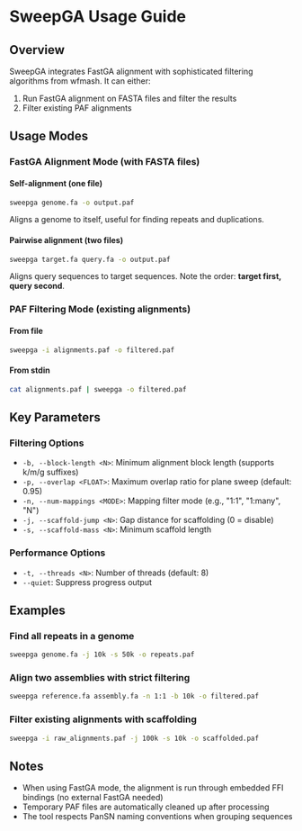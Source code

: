 # SweepGA Usage Guide

## Overview
SweepGA integrates FastGA alignment with sophisticated filtering algorithms from wfmash. It can either:
1. Run FastGA alignment on FASTA files and filter the results
2. Filter existing PAF alignments

## Usage Modes

### FastGA Alignment Mode (with FASTA files)

#### Self-alignment (one file)
```bash
sweepga genome.fa -o output.paf
```
Aligns a genome to itself, useful for finding repeats and duplications.

#### Pairwise alignment (two files)
```bash
sweepga target.fa query.fa -o output.paf
```
Aligns query sequences to target sequences. Note the order: **target first, query second**.

### PAF Filtering Mode (existing alignments)

#### From file
```bash
sweepga -i alignments.paf -o filtered.paf
```

#### From stdin
```bash
cat alignments.paf | sweepga -o filtered.paf
```

## Key Parameters

### Filtering Options
- `-b, --block-length <N>`: Minimum alignment block length (supports k/m/g suffixes)
- `-p, --overlap <FLOAT>`: Maximum overlap ratio for plane sweep (default: 0.95)
- `-n, --num-mappings <MODE>`: Mapping filter mode (e.g., "1:1", "1:many", "N")
- `-j, --scaffold-jump <N>`: Gap distance for scaffolding (0 = disable)
- `-s, --scaffold-mass <N>`: Minimum scaffold length

### Performance Options
- `-t, --threads <N>`: Number of threads (default: 8)
- `--quiet`: Suppress progress output

## Examples

### Find all repeats in a genome
```bash
sweepga genome.fa -j 10k -s 50k -o repeats.paf
```

### Align two assemblies with strict filtering
```bash
sweepga reference.fa assembly.fa -n 1:1 -b 10k -o filtered.paf
```

### Filter existing alignments with scaffolding
```bash
sweepga -i raw_alignments.paf -j 100k -s 10k -o scaffolded.paf
```

## Notes
- When using FastGA mode, the alignment is run through embedded FFI bindings (no external FastGA needed)
- Temporary PAF files are automatically cleaned up after processing
- The tool respects PanSN naming conventions when grouping sequences